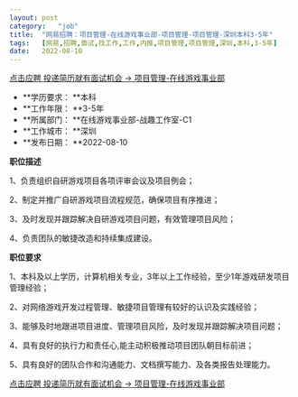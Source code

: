 ```yaml
---
layout:	post
category:	"job"
title:	"网易招聘：项目管理-在线游戏事业部-项目管理-项目管理-深圳本科3-5年"
tags:	[网易,招聘,面试,找工作,工作,内推,项目管理,项目管理,深圳,本科,3-5年]
date:	2022-08-10
---
```


[点击应聘 投递简历就有面试机会 ->  项目管理-在线游戏事业部](http://mobile.bole.netease.com/bole/boleDetail?id=22319&employeeId=346f03c3cda5f04c&key=all)



- **学历要求： **本科
- **工作年限： **3-5年
- **所属部门： **在线游戏事业部-战趣工作室-C1
- **工作城市： **深圳
- **发布日期： **2022-08-10



**职位描述**

1、负责组织自研游戏项目各项评审会议及项目例会； 

2、制定并推广自研游戏项目流程规范，确保项目有序推进； 

3、及时发现并跟踪解决自研游戏项目问题，有效管理项目风险； 

4、负责团队的敏捷改造和持续集成建设。



**职位要求**

1、本科及以上学历，计算机相关专业，3年以上工作经验，至少1年游戏研发项目管理经验； 

2、对网络游戏开发过程管理、敏捷项目管理有较好的认识及实践经验； 

3、能够及时地跟进项目进度、管理项目风险，及时发现并跟踪解决项目问题； 

4、具有良好的执行力和责任心,能主动积极推动项目团队朝目标前进； 

5、具有良好的团队合作和沟通能力、文档撰写能力、及各类报告处理能力。



[点击应聘 投递简历就有面试机会 ->  项目管理-在线游戏事业部](http://mobile.bole.netease.com/bole/boleDetail?id=22319&employeeId=346f03c3cda5f04c&key=all)